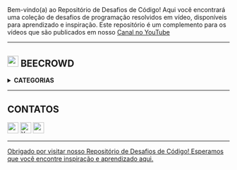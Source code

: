 ## 
<p>
Bem-vindo(a) ao Repositório de Desafios de Código! Aqui você encontrará uma coleção de desafios de programação resolvidos em vídeo, disponíveis para aprendizado e inspiração. Este repositório é um complemento para os vídeos que são publicados em nosso 
<a href="https://www.youtube.com/channel/UCcue5aa6HAaiqoviCtsrySQ">Canal no YouTube</a></p>

---



<div align="left">
    
## <img width="25" height="25" src="https://www.beecrowd.com.br/judge/favicon.ico?1635097036">  BEECROWD  <br>

</div>

<details>
    <summary><strong>CATEGORIAS</strong></summary>
    <details>
    <summary><strong>Iniciante</strong></summary>
    <br />
    <div align="left">
        <table border=1>
            <tr>
                <th colspan="5">Iniciante</th>
            </tr>
            <tr>
                <th colspan="5"></th>
            </tr>
            <tr>
                <th>PROBLEMA</th>
                <th align="center"><img src="https://img.shields.io/badge/c++-%2300599C.svg?style=for-the-badge&logo=c%2B%2B&logoColor=white" alt="C++"></img></th>
                <th align="center"><img src="https://img.shields.io/badge/YouTube-%23FF0000.svg?style=for-the-badge&logo=YouTube&logoColor=white alt="YouTube"></img></th>
            </tr>
            <tr>
                <td align="left">1000 - Hello World!</td>
                 <td align="center">  
                    <a href="https://github.com/eduardoamorim-dev/code-challenges/blob/main/beecrowd/1000-HelloWorld.cpp">
                        <img src="https://github.com/eduardoamorim-dev/code-challenges/assets/86995782/7b2ab23c-e012-4d3e-bf42-5d717b882fdd" width="38px""></img>
                    </a>
                 </td>
                 <td align="center">
                    <a href="https://www.youtube.com/watch?v=FCpWPfSjEJs">
                        <img src="https://github.com/eduardoamorim-dev/code-challenges/assets/86995782/7b2ab23c-e012-4d3e-bf42-5d717b882fdd" width="38px""></img>
                    </a>
                 </td>
                </tr>
                <tr>
            <tr>
               <td align="left">1001 - Extremamente Básico</td>
                  <td align="center">  
                    <a href="https://github.com/eduardoamorim-dev/code-challenges/blob/main/beecrowd/1001-ExtremamenteBasico.cpp">
                        <img src="https://github.com/eduardoamorim-dev/code-challenges/assets/86995782/7b2ab23c-e012-4d3e-bf42-5d717b882fdd" width="38px""></img>
                    </a>
                 </td>
                 <td align="center">
                    <a href="https://www.youtube.com/watch?v=2jjG7WtUaEA">
                        <img src="https://github.com/eduardoamorim-dev/code-challenges/assets/86995782/7b2ab23c-e012-4d3e-bf42-5d717b882fdd" width="38px""></img>
                    </a>
                 </td>
              </tr>
            <tr>
               <td align="left">1002 - Área do Círculo</td>
                  <td align="center"> 
                    <a href="https://github.com/eduardoamorim-dev/desafios-de-codigo/blob/main/beecrowd/1002-AreaDoCirculo.cpp">
                        <img src="https://github.com/eduardoamorim-dev/code-challenges/assets/86995782/7b2ab23c-e012-4d3e-bf42-5d717b882fdd" width="38px""></img>
                    </a>
                 </td>
                 <td align="center"> 
                <a href="https://www.youtube.com/watch?v=5o3mD8WglI4">
                        <img src="https://github.com/eduardoamorim-dev/code-challenges/assets/86995782/7b2ab23c-e012-4d3e-bf42-5d717b882fdd" width="38px""></img>
                    </a>
                 </td>
              </tr>
                    <tr>
               <td align="left">1003 - Soma Simples</td>
                  <td align="center">
                    <a href="https://github.com/eduardoamorim-dev/desafios-de-codigo/blob/main/beecrowd/1003%20-%20SomaSimples.cpp">
                        <img src="https://github.com/eduardoamorim-dev/code-challenges/assets/86995782/7b2ab23c-e012-4d3e-bf42-5d717b882fdd" width="38px""></img>
                    </a>
                 </td>
                 <td align="center"> 
                <a href="https://www.youtube.com/watch?v=tKEAf98g7bA&t=51s">
                        <img src="https://github.com/eduardoamorim-dev/code-challenges/assets/86995782/7b2ab23c-e012-4d3e-bf42-5d717b882fdd" width="38px""></img>
                    </a>
                 </td>
              </tr>
              <tr>
               <td align="left">1004 - Produto Simples</td>
                  <td align="center">
                    <a href="https://github.com/eduardoamorim-dev/desafios-de-codigo/blob/main/beecrowd/1004-ProdutoSimples.cpp">
                        <img src="https://github.com/eduardoamorim-dev/code-challenges/assets/86995782/7b2ab23c-e012-4d3e-bf42-5d717b882fdd" width="38px""></img>
                    </a>
                 </td>
                 <td align="center"> 
                <a href="https://www.youtube.com/watch?v=5bu7915oMw0">
                        <img src="https://github.com/eduardoamorim-dev/code-challenges/assets/86995782/7b2ab23c-e012-4d3e-bf42-5d717b882fdd" width="38px""></img>
                    </a>
                 </td>
              </tr>
                <tr>
               <td align="left">1005 - Média 1</td>
                  <td align="center">
                    <a href="https://github.com/eduardoamorim-dev/desafios-de-codigo/blob/main/beecrowd/1005-ProdutoSimples.cpp">
                        <img src="https://github.com/eduardoamorim-dev/code-challenges/assets/86995782/7b2ab23c-e012-4d3e-bf42-5d717b882fdd" width="38px""></img>
                    </a>
                 </td>
                 <td align="center"> 
                <a href="https://youtu.be/hxEvUKjY5Hs?si=96L7KHt9zDVpBHPz">
                        <img src="https://github.com/eduardoamorim-dev/code-challenges/assets/86995782/7b2ab23c-e012-4d3e-bf42-5d717b882fdd" width="38px""></img>
                 </a>
                 </td>
              </tr>
                            <tr>
               <td align="left">1006 - Média 2</td>
                  <td align="center">
<!--
                    <a href="https://github.com/eduardoamorim-dev/desafios-de-codigo/blob/main/beecrowd/1004-ProdutoSimples.cpp">
                        <img src="https://github.com/eduardoamorim-dev/code-challenges/assets/86995782/7b2ab23c-e012-4d3e-bf42-5d717b882fdd" width="38px""></img>
                    </a>
-->
                    <p>Em breve</p>
                 </td>
                 <td align="center"> 
<!--
                <a href="https://youtu.be/hxEvUKjY5Hs?si=96L7KHt9zDVpBHPz">
                        <img src="https://github.com/eduardoamorim-dev/code-challenges/assets/86995782/7b2ab23c-e012-4d3e-bf42-5d717b882fdd" width="38px""></img>
                 </a>
-->
                    <p>Em breve</p>
                 </td>
              </tr>
             </table>
         </div>
    </details>  
</details>

---

## CONTATOS  <br>

<div align="left">
  <!-- Linkedin -->
  <a href="https://linkedin.com/in/eduardoamorimm-dev" target="_blank"><img height="25" src="https://img.shields.io/badge/linkedin-%230077B5.svg?style=for-the-badge&logo=linkedin&logoColor=white" style="vertical-align:top margin:6px 4px"></a> 
<!-- YouTube -->
  <a href="https://www.youtube.com/@eduardoamorimdev" target="_blank"><img height="25" src="https://img.shields.io/badge/YouTube-%23FF0000.svg?style=for-the-badge&logo=YouTube&logoColor=white" alt="YouTube" style="vertical-align:top margin:6px 4px"></a>
<!-- instagram -->
  <a href="https://www.instagram.com/eduardoamorim.dev/" target="_blank"><img height="25" src="https://img.shields.io/badge/Instagram-%23E4405F.svg?style=for-the-badge&logo=Instagram&logoColor=white" style="vertical-align:top margin:6px 4px">
</div> 

---



Obrigado por visitar nosso Repositório de Desafios de Código! Esperamos que você encontre inspiração e aprendizado aqui. 

